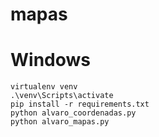 # mapas

# Windows
    virtualenv venv
    .\venv\Scripts\activate
    pip install -r requirements.txt
    python alvaro_coordenadas.py
    python alvaro_mapas.py